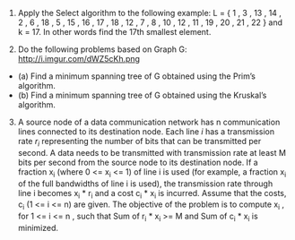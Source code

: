 1. Apply the Select algorithm to the following example: L = { 1 , 3 , 13 , 14 , 2 , 6 , 18 , 5 , 15 , 16 , 17 , 18 , 12 , 7 , 8 , 10 , 12 , 11 , 19 , 20 , 21 , 22 } and k = 17. In other words find the 17th smallest element.

2. Do the following problems based on Graph G: http://i.imgur.com/dWZ5cKh.png
  - (a) Find a minimum spanning tree of G obtained using the Prim’s algorithm.
  - (b) Find a minimum spanning tree of G obtained using the Kruskal’s algorithm.
  
3. A source node of a data communication network has n communication lines connected to its destination node. Each line *i* has a transmission  rate *r<sub>i</sub>* representing  the  number  of  bits that can be transmitted per second.  A data needs to be transmitted with transmission rate at least M bits per second  from  the  source  node  to  its  destination  node.   If  a  fraction x<sub>i</sub> (where 0 <= x<sub>i</sub> <= 1) of line i is used (for example, a fraction x<sub>i</sub> of the full bandwidths of line i is used), the transmission rate through line i becomes x<sub>i</sub> * r<sub>i</sub> and a cost c<sub>i</sub> * x<sub>i</sub> is incurred.  Assume that the costs, c<sub>i</sub> (1 <= i <= n) are given.  The objective of the problem is to compute x<sub>i</sub> , for 1 <= i <= n , such that Sum of r<sub>i</sub> * x<sub>i</sub> >= M and Sum of c<sub>i</sub> * x<sub>i</sub> is minimized.



